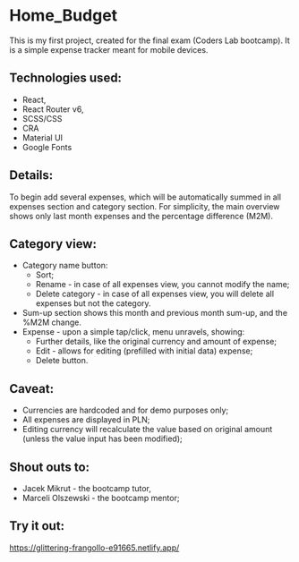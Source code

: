 # Home_Budget

This is my first project, created for the final exam (Coders Lab bootcamp).
It is a simple expense tracker meant for mobile devices.

## Technologies used:
* React,
* React Router v6,
* SCSS/CSS
* CRA
* Material UI
* Google Fonts

## Details:
To begin add several expenses, which will be automatically summed in all expenses section and category section. For simplicity, the main overview shows only last month expenses and the percentage difference (M2M).

## Category view:
* Category name button:
  * Sort;
  * Rename - in case of all expenses view, you cannot modify the name;
  * Delete category - in case of all expenses view, you will delete all expenses but not the category.
* Sum-up section shows this month and previous month sum-up, and the %M2M change.
* Expense - upon a simple tap/click, menu unravels, showing:
  * Further details, like the original currency and amount of expense;
  * Edit - allows for editing (prefilled with initial data) expense;
  * Delete button.

## Caveat:
* Currencies are hardcoded and for demo purposes only;
* All expenses are displayed in PLN;
* Editing currency will recalculate the value based on original amount (unless the value input has been modified);

## Shout outs to:
* Jacek Mikrut - the bootcamp tutor,
* Marceli Olszewski - the bootcamp mentor;

## Try it out:
https://glittering-frangollo-e91665.netlify.app/